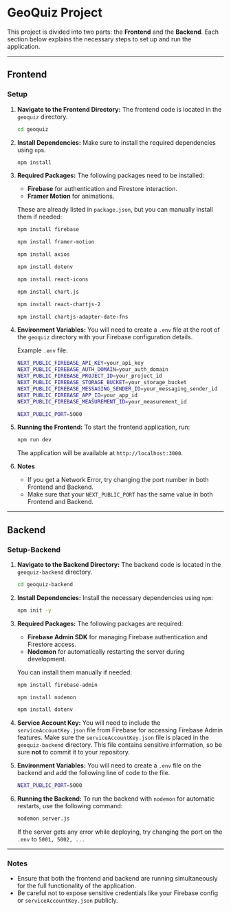 
# GeoQuiz Project

This project is divided into two parts: the **Frontend** and the **Backend**. Each section below explains the necessary steps to set up and run the application.

---

## Frontend

### Setup

1. **Navigate to the Frontend Directory:**
   The frontend code is located in the `geoquiz` directory.

   ```bash
   cd geoquiz
   ```

2. **Install Dependencies:**
   Make sure to install the required dependencies using `npm`.

   ```bash
   npm install
   ```

3. **Required Packages:**
   The following packages need to be installed:
   - **Firebase** for authentication and Firestore interaction.
   - **Framer Motion** for animations.

   These are already listed in `package.json`, but you can manually install them if needed:

   ```bash
   npm install firebase
   ```

   ```bash
   npm install framer-motion
   ```

   ```bash
   npm install axios
   ```

   ```bash
   npm install dotenv
   ```

   ```bash
   npm install react-icons
   ```

   ```bash
   npm install chart.js
   ```

   ```bash
   npm install react-chartjs-2
   ```

   ```bash
   npm install chartjs-adapter-date-fns
   ```

4. **Environment Variables:**
   You will need to create a `.env` file at the root of the `geoquiz` directory with your Firebase configuration details.

   Example `.env` file:

   ```bash
   NEXT_PUBLIC_FIREBASE_API_KEY=your_api_key
   NEXT_PUBLIC_FIREBASE_AUTH_DOMAIN=your_auth_domain
   NEXT_PUBLIC_FIREBASE_PROJECT_ID=your_project_id
   NEXT_PUBLIC_FIREBASE_STORAGE_BUCKET=your_storage_bucket
   NEXT_PUBLIC_FIREBASE_MESSAGING_SENDER_ID=your_messaging_sender_id
   NEXT_PUBLIC_FIREBASE_APP_ID=your_app_id
   NEXT_PUBLIC_FIREBASE_MEASUREMENT_ID=your_measurement_id

   NEXT_PUBLIC_PORT=5000
   ```

5. **Running the Frontend:**
   To start the frontend application, run:

   ```bash
   npm run dev
   ```

   The application will be available at `http://localhost:3000`.

6. **Notes**
   * If you get a Network Error, try changing the port number in both Frontend and Backend.
   * Make sure that your `NEXT_PUBLIC_PORT` has the same value in both Frontend and Backend.

---

## Backend

### Setup-Backend

1. **Navigate to the Backend Directory:**
   The backend code is located in the `geoquiz-backend` directory.

   ```bash
   cd geoquiz-backend
   ```

2. **Install Dependencies:**
   Install the necessary dependencies using `npm`:

   ```bash
   npm init -y
   ```

3. **Required Packages:**
   The following packages are required:
   - **Firebase Admin SDK** for managing Firebase authentication and Firestore access.
   - **Nodemon** for automatically restarting the server during development.

   You can install them manually if needed:

   ```bash
   npm install firebase-admin
   ```

   ```bash
   npm install nodemon
   ```

   ```bash
   npm install dotenv
   ```

4. **Service Account Key:**
   You will need to include the `serviceAccountKey.json` file from Firebase for accessing Firebase Admin features. Make sure the `serviceAccountKey.json` file is placed in the `geoquiz-backend` directory. This file contains sensitive information, so be sure **not** to commit it to your repository.

5. **Environment Variables:**
   You will need to create a `.env` file on the backend and add the following line of code to the file.

   ```bash
   NEXT_PUBLIC_PORT=5000
   ```

6. **Running the Backend:**
   To run the backend with `nodemon` for automatic restarts, use the following command:

   ```bash
   nodemon server.js
   ```

   If the server gets any error while deploying, try changing the port on the `.env` to `5001, 5002, ...` 

---

### Notes

- Ensure that both the frontend and backend are running simultaneously for the full functionality of the application.
- Be careful not to expose sensitive credentials like your Firebase config or `serviceAccountKey.json` publicly.
